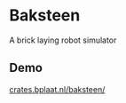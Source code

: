 # Baksteen

A brick laying robot simulator

## Demo

[crates.bplaat.nl/baksteen/](https://crates.bplaat.nl/baksteen/)
